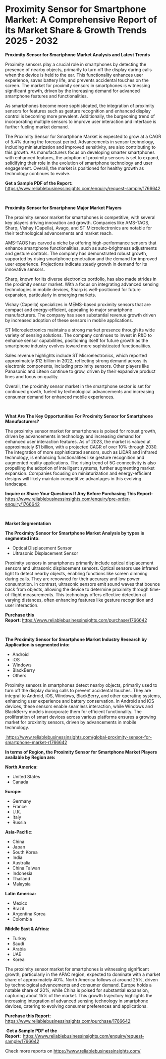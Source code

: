<p><h1>Proximity Sensor for Smartphone Market: A Comprehensive Report of its Market Share & Growth Trends 2025 - 2032</h1></p><p><strong>Proximity Sensor for Smartphone Market Analysis and Latest Trends</strong></p>
<p><p>Proximity sensors play a crucial role in smartphones by detecting the presence of nearby objects, primarily to turn off the display during calls when the device is held to the ear. This functionality enhances user experience, saves battery life, and prevents accidental touches on the screen. The market for proximity sensors in smartphones is witnessing significant growth, driven by the increasing demand for advanced smartphone features and functionalities. </p><p>As smartphones become more sophisticated, the integration of proximity sensors for features such as gesture recognition and enhanced display control is becoming more prevalent. Additionally, the burgeoning trend of incorporating multiple sensors to improve user interaction and interface is further fueling market demand. </p><p>The Proximity Sensor for Smartphone Market is expected to grow at a CAGR of 5.4% during the forecast period. Advancements in sensor technology, including miniaturization and improved sensitivity, are also contributing to this growth. As manufacturers focus on developing smarter smartphones with enhanced features, the adoption of proximity sensors is set to expand, solidifying their role in the evolution of smartphone technology and user engagement. Overall, the market is positioned for healthy growth as technology continues to evolve.</p></p>
<p><strong>Get a Sample PDF of the Report:&nbsp;</strong> <a href="https://www.reliablebusinessinsights.com/enquiry/request-sample/1766642?utm_campaign=3356&utm_medium=2&utm_source=Github&utm_content=ia&utm_term=06042025&utm_id=proximity-sensor-for-smartphone">https://www.reliablebusinessinsights.com/enquiry/request-sample/1766642</a></p>
<p>&nbsp;</p>
<p><strong>Proximity Sensor for Smartphone Major Market Players</strong></p>
<p><p>The proximity sensor market for smartphones is competitive, with several key players driving innovation and growth. Companies like AMS-TAOS, Sharp, Vishay (Capella), Avago, and ST Microelectronics are notable for their technological advancements and market reach.</p><p>AMS-TAOS has carved a niche by offering high-performance sensors that enhance smartphone functionalities, such as auto-brightness adjustments and gesture controls. The company has demonstrated robust growth, supported by rising smartphone penetration and the demand for improved user experience. Projections indicate steady growth in demand for its innovative sensors.</p><p>Sharp, known for its diverse electronics portfolio, has also made strides in the proximity sensor market. With a focus on integrating advanced sensing technologies in mobile devices, Sharp is well-positioned for future expansion, particularly in emerging markets.</p><p>Vishay (Capella) specializes in MEMS-based proximity sensors that are compact and energy-efficient, appealing to major smartphone manufacturers. The company has seen substantial revenue growth driven by increased adoption of these sensors in mobile applications.</p><p>ST Microelectronics maintains a strong market presence through its wide variety of sensing solutions. The company continues to invest in R&D to enhance sensor capabilities, positioning itself for future growth as the smartphone industry evolves toward more sophisticated functionalities.</p><p>Sales revenue highlights include ST Microelectronics, which reported approximately $12 billion in 2022, reflecting strong demand across its electronic components, including proximity sensors. Other players like Panasonic and Liteon continue to grow, driven by their expansive product lines and focus on quality.</p><p>Overall, the proximity sensor market in the smartphone sector is set for continued growth, fueled by technological advancements and increasing consumer demand for enhanced mobile experiences.</p></p>
<p>&nbsp;</p>
<p><strong>What Are The Key Opportunities For Proximity Sensor for Smartphone Manufacturers?</strong></p>
<p><p>The proximity sensor market for smartphones is poised for robust growth, driven by advancements in technology and increasing demand for enhanced user interaction features. As of 2023, the market is valued at approximately $1 billion, with a projected CAGR of over 10% through 2030. The integration of more sophisticated sensors, such as LiDAR and infrared technology, is enhancing functionalities like gesture recognition and augmented reality applications. The rising trend of 5G connectivity is also propelling the adoption of intelligent systems, further augmenting market expansion. Companies focusing on miniaturization and energy-efficient designs will likely maintain competitive advantages in this evolving landscape.</p></p>
<p><strong>Inquire or Share Your Questions If Any Before Purchasing This Report:</strong> <a href="https://www.reliablebusinessinsights.com/enquiry/pre-order-enquiry/1766642?utm_campaign=3356&utm_medium=2&utm_source=Github&utm_content=ia&utm_term=06042025&utm_id=proximity-sensor-for-smartphone">https://www.reliablebusinessinsights.com/enquiry/pre-order-enquiry/1766642</a></p>
<p>&nbsp;</p>
<p><strong>Market Segmentation</strong></p>
<p><strong>The Proximity Sensor for Smartphone Market Analysis by types is segmented into:</strong></p>
<p><ul><li>Optical Displacement Sensor</li><li>Ultrasonic Displacement Sensor</li></ul></p>
<p><p>Proximity sensors in smartphones primarily include optical displacement sensors and ultrasonic displacement sensors. Optical sensors use infrared light to detect nearby objects, enabling functions like screen dimming during calls. They are renowned for their accuracy and low power consumption. In contrast, ultrasonic sensors emit sound waves that bounce back from objects, allowing the device to determine proximity through time-of-flight measurements. This technology offers effective detection at varying distances, often enhancing features like gesture recognition and user interaction.</p></p>
<p><strong>Purchase this Report:&nbsp;</strong><a href="https://www.reliablebusinessinsights.com/purchase/1766642?utm_campaign=3356&utm_medium=2&utm_source=Github&utm_content=ia&utm_term=06042025&utm_id=proximity-sensor-for-smartphone">https://www.reliablebusinessinsights.com/purchase/1766642</a></p>
<p>&nbsp;</p>
<p><strong>The Proximity Sensor for Smartphone Market Industry Research by Application is segmented into:</strong></p>
<p><ul><li>Android</li><li>iOS</li><li>Windows</li><li>BlackBerry</li><li>Others</li></ul></p>
<p><p>Proximity sensors in smartphones detect nearby objects, primarily used to turn off the display during calls to prevent accidental touches. They are integral to Android, iOS, Windows, BlackBerry, and other operating systems, enhancing user experience and battery conservation. In Android and iOS devices, these sensors enable seamless interaction, while Windows and BlackBerry models incorporate them for efficient functionality. The proliferation of smart devices across various platforms ensures a growing market for proximity sensors, driven by advancements in mobile technology.</p></p>
<p><a href="https://www.reliablebusinessinsights.com/global-proximity-sensor-for-smartphone-market-r1766642?utm_campaign=3356&utm_medium=2&utm_source=Github&utm_content=ia&utm_term=06042025&utm_id=proximity-sensor-for-smartphone">&nbsp;https://www.reliablebusinessinsights.com/global-proximity-sensor-for-smartphone-market-r1766642</a></p>
<p><strong>In terms of Region, the Proximity Sensor for Smartphone Market Players available by Region are:</strong></p>
<p>
    <p> <strong> North America: </strong>
        <ul>
            <li>United States</li>
            <li>Canada</li>
        </ul>
        </p> 
    <p> <strong> Europe: </strong>
        <ul>
            <li>Germany</li>
            <li>France</li>
            <li>U.K.</li>
            <li>Italy</li>
            <li>Russia</li>
        </ul>
        </p> 
    <p> <strong> Asia-Pacific: </strong>
        <ul>
            <li>China</li>
            <li>Japan</li>
            <li>South Korea</li>
            <li>India</li>
            <li>Australia</li>
            <li>China Taiwan</li>
            <li>Indonesia</li>
            <li>Thailand</li>
            <li>Malaysia</li>
        </ul>
        </p> 
    <p> <strong> Latin America: </strong>
        <ul>
            <li>Mexico</li>
            <li>Brazil</li>
            <li>Argentina Korea</li>
            <li>Colombia</li>
        </ul>
        </p> 
    <p> <strong> Middle East & Africa: </strong>
        <ul>
            <li>Turkey</li>
            <li>Saudi</li>
            <li>Arabia</li>
            <li>UAE</li>
            <li>Korea</li>
        </ul>
    </p>
    </p>
<p><p>The proximity sensor market for smartphones is witnessing significant growth, particularly in the APAC region, expected to dominate with a market share of approximately 40%. North America follows at around 25%, driven by technological advancements and consumer demand. Europe holds a notable share of 20%, while China is poised for substantial expansion, capturing about 15% of the market. This growth trajectory highlights the increasing integration of advanced sensing technology in smartphone devices, catering to evolving consumer preferences and applications.</p></p>
<p><strong>Purchase this Report: </strong><a href="https://www.reliablebusinessinsights.com/purchase/1766642?utm_campaign=3356&utm_medium=2&utm_source=Github&utm_content=ia&utm_term=06042025&utm_id=proximity-sensor-for-smartphone">https://www.reliablebusinessinsights.com/purchase/1766642</a></p>
<p>&nbsp;<strong>Get a Sample PDF of the Report:&nbsp;&nbsp;</strong><a href="https://www.reliablebusinessinsights.com/enquiry/request-sample/1766642?utm_campaign=3356&utm_medium=2&utm_source=Github&utm_content=ia&utm_term=06042025&utm_id=proximity-sensor-for-smartphone">https://www.reliablebusinessinsights.com/enquiry/request-sample/1766642</a></p>
<p><strong></strong></p>
<p>Check more reports on <a href="https://www.reliablebusinessinsights.com/?utm_campaign=3356&utm_medium=2&utm_source=Github&utm_content=ia&utm_term=06042025&utm_id=proximity-sensor-for-smartphone">https://www.reliablebusinessinsights.com/</a></p>